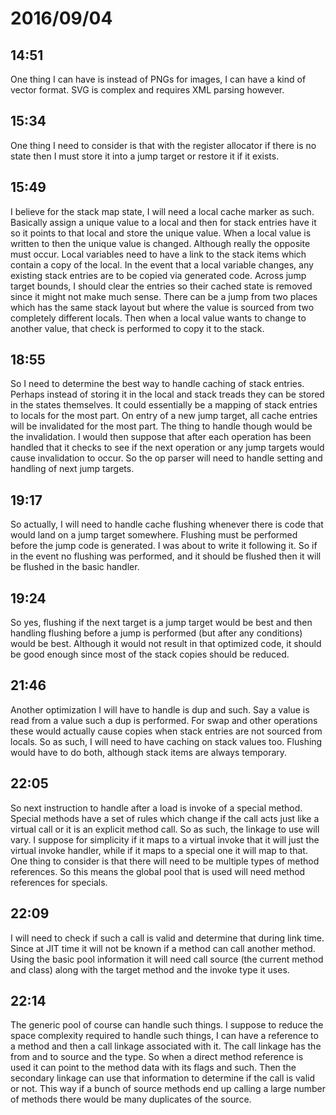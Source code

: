 # 2016/09/04

## 14:51

One thing I can have is instead of PNGs for images, I can have a kind of
vector format. SVG is complex and requires XML parsing however.

## 15:34

One thing I need to consider is that with the register allocator if there is
no state then I must store it into a jump target or restore it if it exists.

## 15:49

I believe for the stack map state, I will need a local cache marker as such.
Basically assign a unique value to a local and then for stack entries have it
so it points to that local and store the unique value. When a local value is
written to then the unique value is changed. Although really the opposite
must occur. Local variables need to have a link to the stack items which
contain a copy of the local. In the event that a local variable changes, any
existing stack entries are to be copied via generated code. Across jump
target bounds, I should clear the entries so their cached state is removed
since it might not make much sense. There can be a jump from two places which
has the same stack layout but where the value is sourced from two completely
different locals. Then when a local value wants to change to another value,
that check is performed to copy it to the stack.

## 18:55

So I need to determine the best way to handle caching of stack entries.
Perhaps instead of storing it in the local and stack treads they can be
stored in the states themselves. It could essentially be a mapping of stack
entries to locals for the most part. On entry of a new jump target, all
cache entries will be invalidated for the most part. The thing to handle though
would be the invalidation. I would then suppose that after each operation
has been handled that it checks to see if the next operation or any jump
targets would cause invalidation to occur. So the op parser will need to handle
setting and handling of next jump targets.

## 19:17

So actually, I will need to handle cache flushing whenever there is code that
would land on a jump target somewhere. Flushing must be performed before the
jump code is generated. I was about to write it following it. So if in the
event no flushing was performed, and it should be flushed then it will be
flushed in the basic handler.

## 19:24

So yes, flushing if the next target is a jump target would be best and then
handling flushing before a jump is performed (but after any conditions) would
be best. Although it would not result in that optimized code, it should be
good enough since most of the stack copies should be reduced.

## 21:46

Another optimization I will have to handle is dup and such. Say a value is
read from a value such a dup is performed. For swap and other operations these
would actually cause copies when stack entries are not sourced from locals. So
as such, I will need to have caching on stack values too. Flushing would have
to do both, although stack items are always temporary.

## 22:05

So next instruction to handle after a load is invoke of a special method.
Special methods have a set of rules which change if the call acts just like
a virtual call or it is an explicit method call. So as such, the linkage to
use will vary. I suppose for simplicity if it maps to a virtual invoke that
it will just the virtual invoke handler, while if it maps to a special one it
will map to that. One thing to consider is that there will need to be multiple
types of method references. So this means the global pool that is used will
need method references for specials.

## 22:09

I will need to check if such a call is valid and determine that during link
time. Since at JIT time it will not be known if a method can call another
method. Using the basic pool information it will need call source (the
current method and class) along with the target method and the invoke type
it uses.

## 22:14

The generic pool of course can handle such things. I suppose to reduce the
space complexity required to handle such things, I can have a reference to
a method and then a call linkage associated with it. The call linkage has the
from and to source and the type. So when a direct method reference is used it
can point to the method data with its flags and such. Then the secondary
linkage can use that information to determine if the call is valid or not.
This way if a bunch of source methods end up calling a large number of methods
there would be many duplicates of the source.

